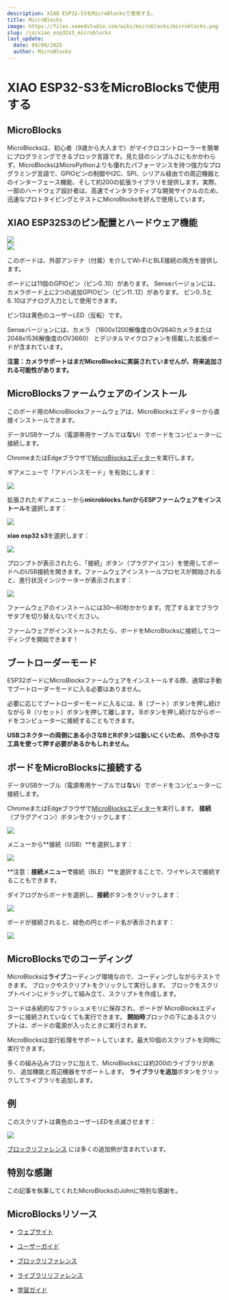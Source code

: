 ```yaml
---
description: XIAO ESP32-S3をMicroBlocksで使用する。
title: MicroBlocks
image: https://files.seeedstudio.com/wiki/microblocks/microblocks.png
slug: /ja/xiao_esp32s3_microblocks
last_update:
  date: 09/09/2025
  author: MicroBlocks
---
```


# XIAO ESP32-S3をMicroBlocksで使用する

## MicroBlocks

MicroBlocksは、初心者（9歳から大人まで）がマイクロコントローラーを簡単にプログラミングできるブロック言語です。見た目のシンプルさにもかかわらず、MicroBlocksはMicroPythonよりも優れたパフォーマンスを持つ強力なプログラミング言語で、GPIOピンの制御やI2C、SPI、シリアル経由での周辺機器とのインターフェース機能、そして約200の拡張ライブラリを提供します。実際、一部のハードウェア設計者は、高速でインタラクティブな開発サイクルのため、迅速なプロトタイピングとテストにMicroBlocksを好んで使用しています。

## XIAO ESP32S3のピン配置とハードウェア機能

<div style={{textAlign:'center'}}><img src="https://files.seeedstudio.com/wiki/microblocks/xiao-esp32-s3-sense-overview.png" style={{width:600, height:'auto'}}/></div>

<div style={{textAlign:'center'}}><img src="https://files.seeedstudio.com/wiki/microblocks/xiao-esp32s3-sense-pinout.jpg" style={{width:600, height:'auto'}}/></div>


このボードは、外部アンテナ（付属）を介してWi-FiとBLE接続の両方を提供します。

ボードには11個のGPIOピン（ピン0..10）があります。
Senseバージョンには、カメラボード上に2つの追加GPIOピン（ピン11..12）があります。
ピン0..5と8..10はアナログ入力として使用できます。

ピン13は黄色のユーザーLED（反転）です。

Senseバージョンには、カメラ
（1600x1200解像度のOV2640カメラまたは2048x1536解像度のOV3660）
とデジタルマイクロフォンを搭載した拡張ボードが含まれています。

**注意：カメラサポートはまだMicroBlocksに実装されていませんが、将来追加される可能性があります。**

## MicroBlocksファームウェアのインストール

このボード用のMicroBlocksファームウェアは、MicroBlocksエディターから直接インストールできます。

データUSBケーブル（電源専用ケーブルでは**ない**）でボードをコンピューターに接続します。

ChromeまたはEdgeブラウザで[MicroBlocksエディター](https://microblocks.fun/run/microblocks.html)を実行します。

ギアメニューで「アドバンスモード」を有効にします：

<div style={{textAlign:'center'}}><img src="https://files.seeedstudio.com/wiki/microblocks/set-advanced-mode.png" style={{width:400, height:'auto'}}/></div>

拡張されたギアメニューから**microblocks.funからESPファームウェアをインストール**を選択します：

<div style={{textAlign:'center'}}><img src="https://files.seeedstudio.com/wiki/microblocks/install-esp-firmware.png" style={{width:400, height:'auto'}}/></div>

**xiao esp32 s3**を選択します：

<div style={{textAlign:'center'}}><img src="https://files.seeedstudio.com/wiki/microblocks/install-s3.png" style={{width:200, height:'auto'}}/></div>

プロンプトが表示されたら、「接続」ボタン（プラグアイコン）を使用してボードへのUSB接続を開きます。ファームウェアインストールプロセスが開始されると、進行状況インジケーターが表示されます：

<div style={{textAlign:'center'}}><img src="https://files.seeedstudio.com/wiki/microblocks/download-progress.png" style={{width:200, height:'auto'}}/></div>

ファームウェアのインストールには30〜60秒かかります。完了するまでブラウザタブを切り替えないでください。

ファームウェアがインストールされたら、ボードをMicroBlocksに接続してコーディングを開始できます！

## ブートローダーモード

ESP32ボードにMicroBlocksファームウェアをインストールする際、通常は手動でブートローダーモードに入る必要はありません。

必要に応じてブートローダーモードに入るには、B（ブート）ボタンを押し続けながら
R（リセット）ボタンを押して離します。
Bボタンを押し続けながらボードをコンピューターに接続することもできます。

**USBコネクターの両側にある小さなBとRボタンは扱いにくいため、
爪や小さな工具を使って押す必要があるかもしれません。**

## ボードをMicroBlocksに接続する

データUSBケーブル（電源専用ケーブルでは**ない**）でボードをコンピューターに接続します。

ChromeまたはEdgeブラウザで[MicroBlocksエディター](https://microblocks.fun/run/microblocks.html)を実行します。
**接続**（プラグアイコン）ボタンをクリックします：

<div style={{textAlign:'center'}}><img src="https://files.seeedstudio.com/wiki/microblocks/connect-button.png" style={{width:200, height:'auto'}}/></div>

メニューから**接続（USB）**を選択します：

<div style={{textAlign:'center'}}><img src="https://files.seeedstudio.com/wiki/microblocks/connect-menu.png" style={{width:200, height:'auto'}}/></div>

**注意：**接続メニューで**接続（BLE）**を選択することで、ワイヤレスで接続することもできます。

ダイアログからボードを選択し、**接続**ボタンをクリックします：

<div style={{textAlign:'center'}}><img src="https://files.seeedstudio.com/wiki/microblocks/connect-dialog-esp.png" style={{width:400, height:'auto'}}/></div>

ボードが接続されると、緑色の円とボード名が表示されます：

<div style={{textAlign:'center'}}><img src="https://files.seeedstudio.com/wiki/microblocks/connected-esp32s3.png" style={{width:200, height:'auto'}}/></div>

## MicroBlocksでのコーディング

MicroBlocksは**ライブ**コーディング環境なので、コーディングしながらテストできます。
ブロックやスクリプトをクリックして実行します。
ブロックをスクリプトペインにドラッグして組み立て、スクリプトを作成します。

コードは永続的なフラッシュメモリに保存され、ボードが
MicroBlocksエディターに接続されていなくても実行できます。
**開始時**ブロックの下にあるスクリプトは、ボードの電源が入ったときに実行されます。

MicroBlocksは並行処理をサポートしています。最大10個のスクリプトを同時に実行できます。

多くの組み込みブロックに加えて、MicroBlocksには約200のライブラリがあり、
追加機能と周辺機器をサポートします。
**ライブラリを追加**ボタンをクリックしてライブラリを追加します。

## 例

このスクリプトは黄色のユーザーLEDを点滅させます：

<div style={{textAlign:'center'}}><img src="https://files.seeedstudio.com/wiki/microblocks/xiao-blink.png" style={{width:200, height:'auto'}}/></div>

[ブロックリファレンス](https://wiki.microblocks.fun/en/reference_manual)
には多くの追加例が含まれています。

## 特別な感謝

この記事を執筆してくれたMicroBlocksのJohnに特別な感謝を。

## MicroBlocksリソース

- [ウェブサイト](https://microblocks.fun)

- [ユーザーガイド](https://wiki.microblocks.fun/en/ide)

- [ブロックリファレンス](https://wiki.microblocks.fun/en/reference_manual)

- [ライブラリリファレンス](https://wiki.microblocks.fun/en/libraries)

- [学習ガイド](https://learn.microblocks.fun)
